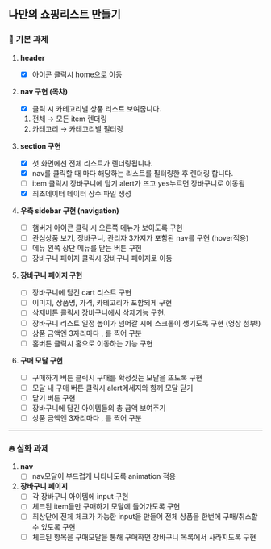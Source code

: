 ## 나만의 쇼핑리스트 만들기

### 🧩 기본 과제

1. **header**

   - [x] 아이콘 클릭시 home으로 이동

2. **nav 구현 (목차)**
   - [x] 클릭 시 카테고리별 상품 리스트 보여줍니다.
   1. 전체 → 모든 item 렌더링
   2. 카테고리 → 카테고리별 필터링
3. **section 구현**
   - [x] 첫 화면에선 전체 리스트가 렌더링됩니다.
   - [x] nav를 클릭할 때 마다 해당하는 리스트를 필터링한 후 렌더링 합니다.
   - [ ] item 클릭시 장바구니에 담기 alert가 뜨고 yes누르면 장바구니로 이동됨
   - [x] 최초데이터 데이터 상수 파일 생성
4. **우측 sidebar 구현 (navigation)**
   - [ ] 햄버거 아이콘 클릭 시 오른쪽 메뉴가 보이도록 구현
   - [ ] 관심상품 보기, 장바구니, 관리자 3가지가 포함된 nav를 구현 (hover적용)
   - [ ] 메뉴 왼쪽 상단 메뉴를 닫는 버튼 구현
   - [ ] 장바구니 페이지 클릭시 장바구니 페이지로 이동
5. **장바구니 페이지 구현**
   - [ ] 장바구니에 담긴 cart 리스트 구현
   - [ ] 이미지, 상품명, 가격, 카테고리가 포함되게 구현
   - [ ] 삭제버튼 클릭시 장바구니에서 삭제기능 구현.
   - [ ] 장바구니 리스트 일정 높이가 넘어갈 시에 스크롤이 생기도록 구현 (영상 첨부!)
   - [ ] 상품 금액엔 3자리마다 , 를 찍어 구분
   - [ ] 홈버튼 클릭시 홈으로 이동하는 기능 구현
6. **구매 모달 구현**
   - [ ] 구매하기 버튼 클릭시 구매를 확정짓는 모달을 뜨도록 구현
   - [ ] 모달 내 구매 버튼 클릭시 alert메세지와 함께 모달 닫기
   - [ ] 닫기 버튼 구현
   - [ ] 장바구니에 담긴 아이템들의 총 금액 보여주기
   - [ ] 상품 금액엔 3자리마다 , 를 찍어 구분

---

### 🔥 심화 과제

1. **nav**
   - [ ] nav모달이 부드럽게 나타나도록 animation 적용
2. **장바구니 페이지**
   - [ ] 각 장바구니 아이템에 input 구현
   - [ ] 체크된 item들만 구매하기 모달에 들어가도록 구현
   - [ ] 최상단에 전체 체크가 가능한 input을 만들어 전체 상품을 한번에 구매/취소할 수 있도록 구현
   - [ ] 체크된 항목을 구매모달을 통해 구매하면 장바구니 목록에서 사라지도록 구현
